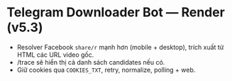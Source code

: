 # Telegram Downloader Bot — Render (v5.3)

- Resolver Facebook `share/r` mạnh hơn (mobile + desktop), trích xuất từ HTML các URL video gốc.
- /trace sẽ hiển thị cả danh sách candidates nếu có.
- Giữ cookies qua `COOKIES_TXT`, retry, normalize, polling + web.
